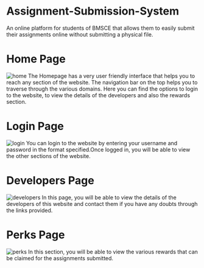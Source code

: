 # Assignment-Submission-System
An online platform for students of BMSCE that allows them to easily submit their assignments online without submitting a physical file.
# Home Page
![home](https://user-images.githubusercontent.com/111991577/206860587-4d10f1f4-5d2d-48c3-98eb-dfa5800ba980.png)
The Homepage has a very user friendly interface that helps you to reach any section of the website. The navigation bar on the top helps you to traverse through the various domains. Here you can find the options to login to the website, to view the details of the developers and also the rewards section.
# Login Page
![login](https://user-images.githubusercontent.com/111991577/206860922-6218fc92-fede-4394-9673-b2bb61294f22.png)
You can login to the website by entering your username and password in the format specified.Once logged in, you will be able to view the other sections of the website.
# Developers Page
![developers](https://user-images.githubusercontent.com/111991577/206861914-7969c963-da9e-4adf-bede-46505eb4c76b.png)
In this page, you will be able to view the details of the developers of this website and contact them if you have any doubts through the links provided.
# Perks Page
![perks](https://user-images.githubusercontent.com/111991577/206862075-956840be-f985-4a14-ab29-701fc093a28c.png)
In this section, you will be able to view the various rewards that can be claimed for the assignments submitted.
